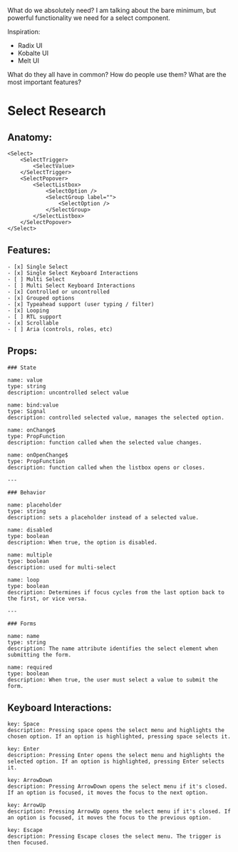 What do we absolutely need? I am talking about the bare minimum, but powerful functionality we need for a select component.

Inspiration:

- Radix UI
- Kobalte UI
- Melt UI

What do they all have in common? How do people use them? What are the most important features?

# Select Research

## Anatomy:

    <Select>
        <SelectTrigger>
            <SelectValue>
        </SelectTrigger>
        <SelectPopover>
            <SelectListbox>
                <SelectOption />
                <SelectGroup label="">
                    <SelectOption />
                </SelectGroup>
            </SelectListbox>
        </SelectPopover>
    </Select>

## Features:

    - [x] Single Select
    - [x] Single Select Keyboard Interactions
    - [ ] Multi Select
    - [ ] Multi Select Keyboard Interactions
    - [x] Controlled or uncontrolled
    - [x] Grouped options
    - [x] Typeahead support (user typing / filter)
    - [x] Looping
    - [ ] RTL support
    - [x] Scrollable
    - [ ] Aria (controls, roles, etc)

## Props:

    ### State

    name: value
    type: string
    description: uncontrolled select value

    name: bind:value
    type: Signal
    description: controlled selected value, manages the selected option.

    name: onChange$
    type: PropFunction
    description: function called when the selected value changes.

    name: onOpenChange$
    type: PropFunction
    description: function called when the listbox opens or closes.

    ---

    ### Behavior

    name: placeholder
    type: string
    description: sets a placeholder instead of a selected value.

    name: disabled
    type: boolean
    description: When true, the option is disabled.

    name: multiple
    type: boolean
    description: used for multi-select

    name: loop
    type: boolean
    description: Determines if focus cycles from the last option back to the first, or vice versa.

    ---

    ### Forms

    name: name
    type: string
    description: The name attribute identifies the select element when submitting the form.

    name: required
    type: boolean
    description: When true, the user must select a value to submit the form.

## Keyboard Interactions:

    key: Space
    description: Pressing space opens the select menu and highlights the chosen option. If an option is highlighted, pressing space selects it.

    key: Enter
    description: Pressing Enter opens the select menu and highlights the selected option. If an option is highlighted, pressing Enter selects it.

    key: ArrowDown
    description: Pressing ArrowDown opens the select menu if it's closed. If an option is focused, it moves the focus to the next option.

    key: ArrowUp
    description: Pressing ArrowUp opens the select menu if it's closed. If an option is focused, it moves the focus to the previous option.

    key: Escape
    description: Pressing Escape closes the select menu. The trigger is then focused.
